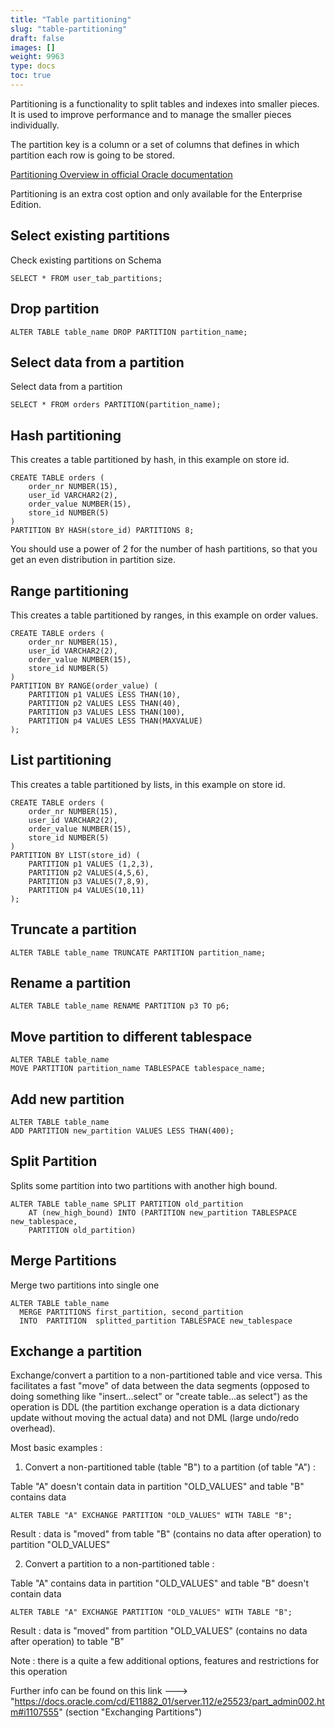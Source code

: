 ```yaml
---
title: "Table partitioning"
slug: "table-partitioning"
draft: false
images: []
weight: 9963
type: docs
toc: true
---
```


Partitioning is a functionality to split tables and indexes into smaller pieces. It is used to improve performance and to manage the smaller pieces individually.

The partition key is a column or a set of columns that defines in which partition each row is going to be stored.

[Partitioning Overview in official Oracle documentation](http://www.oracle.com/technetwork/database/options/partitioning/overview/index.html)

Partitioning is an extra cost option and only available for the Enterprise Edition.

## Select existing partitions
Check existing partitions on Schema

    SELECT * FROM user_tab_partitions;






## Drop partition
    ALTER TABLE table_name DROP PARTITION partition_name;

## Select data from a partition
Select data from a partition

    SELECT * FROM orders PARTITION(partition_name);

## Hash partitioning
This creates a table partitioned by hash, in this example on store id.

    CREATE TABLE orders (
        order_nr NUMBER(15),
        user_id VARCHAR2(2),
        order_value NUMBER(15),
        store_id NUMBER(5)
    ) 
    PARTITION BY HASH(store_id) PARTITIONS 8;

You should use a power of 2 for the number of hash partitions, so that you get an even distribution in partition size.

## Range partitioning 
This creates a table partitioned by ranges, in this example on order values.

    CREATE TABLE orders (
        order_nr NUMBER(15),
        user_id VARCHAR2(2),
        order_value NUMBER(15),
        store_id NUMBER(5)
    ) 
    PARTITION BY RANGE(order_value) (
        PARTITION p1 VALUES LESS THAN(10), 
        PARTITION p2 VALUES LESS THAN(40), 
        PARTITION p3 VALUES LESS THAN(100),
        PARTITION p4 VALUES LESS THAN(MAXVALUE)
    ); 

## List partitioning
This creates a table partitioned by lists, in this example on store id.

    CREATE TABLE orders (
        order_nr NUMBER(15),
        user_id VARCHAR2(2),
        order_value NUMBER(15),
        store_id NUMBER(5)
    ) 
    PARTITION BY LIST(store_id) (
        PARTITION p1 VALUES (1,2,3), 
        PARTITION p2 VALUES(4,5,6),
        PARTITION p3 VALUES(7,8,9),
        PARTITION p4 VALUES(10,11)
    );

## Truncate a partition
    ALTER TABLE table_name TRUNCATE PARTITION partition_name;

## Rename a partition
    ALTER TABLE table_name RENAME PARTITION p3 TO p6;

## Move partition to different tablespace
    ALTER TABLE table_name 
    MOVE PARTITION partition_name TABLESPACE tablespace_name;

## Add new partition
    ALTER TABLE table_name 
    ADD PARTITION new_partition VALUES LESS THAN(400);

## Split Partition
Splits some partition into two partitions with another high bound.

    ALTER TABLE table_name SPLIT PARTITION old_partition 
        AT (new_high_bound) INTO (PARTITION new_partition TABLESPACE new_tablespace,
        PARTITION old_partition)

## Merge Partitions
Merge two partitions into single one

    ALTER TABLE table_name
      MERGE PARTITIONS first_partition, second_partition
      INTO  PARTITION  splitted_partition TABLESPACE new_tablespace

## Exchange a partition
Exchange/convert a partition to a non-partitioned table and vice versa. This facilitates a fast "move" of data between the data segments (opposed to doing something like "insert...select" or "create table...as select") as the operation is DDL (the partition exchange operation is a data dictionary update without moving the actual data) and not DML (large undo/redo overhead).

Most basic examples :

1. Convert a non-partitioned table (table "B") to a partition (of table "A") :

Table "A" doesn't contain data in partition "OLD_VALUES" and table "B" contains data

    ALTER TABLE "A" EXCHANGE PARTITION "OLD_VALUES" WITH TABLE "B";

Result : data is "moved" from table "B" (contains no data after operation) to partition "OLD_VALUES"

2. Convert a partition to a non-partitioned table :

Table "A" contains data in partition "OLD_VALUES" and table "B" doesn't contain data

    ALTER TABLE "A" EXCHANGE PARTITION "OLD_VALUES" WITH TABLE "B";

Result : data is "moved" from partition "OLD_VALUES" (contains no data after operation)  to table "B"

Note : there is a quite a few additional options, features and restrictions for this operation


Further info can be found on this link ---> "https://docs.oracle.com/cd/E11882_01/server.112/e25523/part_admin002.htm#i1107555" (section "Exchanging Partitions")


